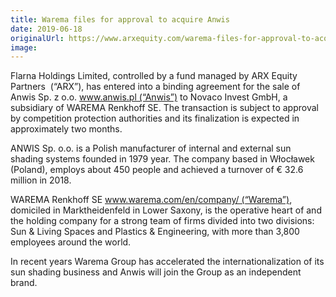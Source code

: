 ```yaml
---
title: Warema files for approval to acquire Anwis
date: 2019-06-18
originalUrl: https://www.arxequity.com/warema-files-for-approval-to-acquire-anwis/
image:
---
```


Flarna Holdings Limited, controlled by a fund managed by ARX Equity Partners  (“ARX”), has entered into a binding agreement for the sale of Anwis Sp. z o.o. www.anwis.pl (“Anwis”) to Novaco Invest GmbH, a subsidiary of WAREMA Renkhoff SE. The transaction is subject to approval by competition protection authorities and its finalization is expected in approximately two months.

ANWIS Sp. o.o. is a Polish manufacturer of internal and external sun shading systems founded in 1979 year. The company based in Włocławek (Poland), employs about 450 people and achieved a turnover of € 32.6 million in 2018.

WAREMA Renkhoff SE www.warema.com/en/company/ (“Warema”), domiciled in Marktheidenfeld in Lower Saxony, is the operative heart of and the holding company for a strong team of firms divided into two divisions: Sun & Living Spaces and Plastics & Engineering, with more than 3,800 employees around the world.

In recent years Warema Group has accelerated the internationalization of its sun shading business and Anwis will join the Group as an independent brand.
